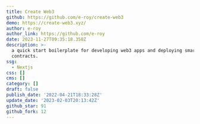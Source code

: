```yaml
---
title: Create Web3
github: https://github.com/e-roy/create-web3
demo: https://create-web3.xyz/
author: e-roy
author_link: https://github.com/e-roy
date: 2023-11-27T09:35:18.358Z
description: >-
  a quick start boilerplate for developing web3 apps and deploying smart
  contracts.
ssg:
  - Nextjs
css: []
cms: []
category: []
draft: false
publish_date: '2022-04-21T18:33:28Z'
update_date: '2023-02-03T20:13:42Z'
github_star: 91
github_fork: 12
---
```

